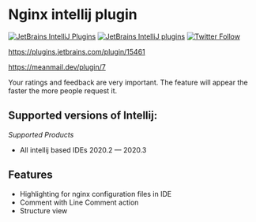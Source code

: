 # Nginx intellij plugin
[![JetBrains IntelliJ Plugins](https://img.shields.io/jetbrains/plugin/r/stars/15461?label=JetBrans%20Marketplace)](https://plugins.jetbrains.com/plugin/15461)
[![JetBrains IntelliJ plugins](https://img.shields.io/jetbrains/plugin/d/15461)](https://plugins.jetbrains.com/plugin/15461)
[![Twitter Follow](https://img.shields.io/twitter/follow/meanmaildev?style=plastic)](https://twitter.com/meanmaildev)

https://plugins.jetbrains.com/plugin/15461

https://meanmail.dev/plugin/7

Your ratings and feedback are very important. The feature will appear the faster the more people request it.

## Supported versions of Intellij:

*Supported Products*
- All intellij based IDEs 2020.2 — 2020.3

## Features

* Highlighting for nginx configuration files in IDE
* Comment with Line Comment action
* Structure view
